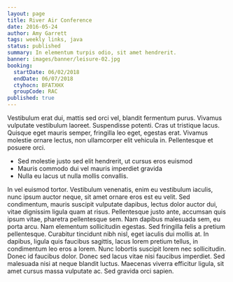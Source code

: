 ```yaml
---
layout: page
title: River Air Conference
date: 2016-05-24
author: Amy Garrett
tags: weekly links, java
status: published
summary: In elementum turpis odio, sit amet hendrerit.
banner: images/banner/leisure-02.jpg
booking:
  startDate: 06/02/2018
  endDate: 06/07/2018
  ctyhocn: BFATXHX
  groupCode: RAC
published: true
---
```

Vestibulum erat dui, mattis sed orci vel, blandit fermentum purus. Vivamus vulputate vestibulum laoreet. Suspendisse potenti. Cras ut tristique lacus. Quisque eget mauris semper, fringilla leo eget, egestas erat. Vivamus molestie ornare lectus, non ullamcorper elit vehicula in. Pellentesque et posuere orci.

* Sed molestie justo sed elit hendrerit, ut cursus eros euismod
* Mauris commodo dui vel mauris imperdiet gravida
* Nulla eu lacus ut nulla mollis convallis.

In vel euismod tortor. Vestibulum venenatis, enim eu vestibulum iaculis, nunc ipsum auctor neque, sit amet ornare eros est eu velit. Sed condimentum, mauris suscipit vulputate dapibus, lectus dolor auctor dui, vitae dignissim ligula quam at risus. Pellentesque justo ante, accumsan quis ipsum vitae, pharetra pellentesque sem. Nam dapibus malesuada sem, eu porta arcu. Nam elementum sollicitudin egestas. Sed fringilla felis a pretium pellentesque. Curabitur tincidunt nibh nisl, eget iaculis dui mollis at. In dapibus, ligula quis faucibus sagittis, lacus lorem pretium tellus, in condimentum leo eros a lorem. Nunc lobortis suscipit lorem nec sollicitudin. Donec id faucibus dolor. Donec sed lacus vitae nisi faucibus imperdiet. Sed malesuada nisi at neque blandit luctus. Maecenas viverra efficitur ligula, sit amet cursus massa vulputate ac. Sed gravida orci sapien.
